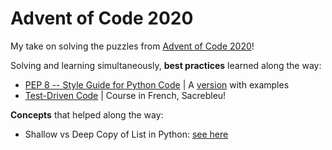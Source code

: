 # Advent of Code 2020

My take on solving the puzzles from [Advent of Code 2020](https://adventofcode.com/2020)!

Solving and learning simultaneously, **best practices** learned along the way:

- [PEP 8 -- Style Guide for Python Code](https://www.python.org/dev/peps/pep-0008/) | A [version](https://realpython.com/python-pep8/#naming-styles) with examples
- [Test-Driven Code](https://openclassrooms.com/fr/courses/4425126-testez-votre-projet-avec-python/4434934-decouvrez-les-tests) | Course in French, Sacrebleu!

**Concepts** that helped along the way:

- Shallow vs Deep Copy of List in Python: [see here](https://docs.python.org/3/library/copy.html)
